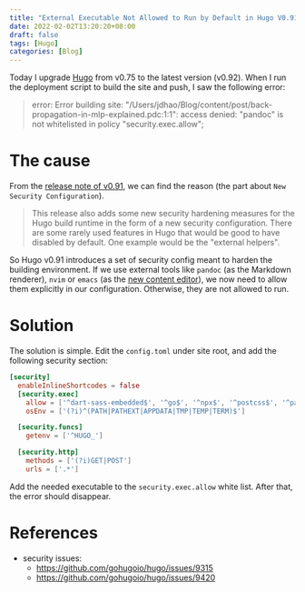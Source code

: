 ```yaml
---
title: "External Executable Not Allowed to Run by Default in Hugo V0.91"
date: 2022-02-02T13:20:20+08:00
draft: false
tags: [Hugo]
categories: [Blog]
---
```


Today I upgrade [Hugo](https://github.com/gohugoio/hugo) from v0.75 to the latest version (v0.92).
When I run the deployment script to build the site and push, I saw the following error:

<!--more-->

> error: Error building site:
> "/Users/jdhao/Blog/content/post/back-propagation-in-mlp-explained.pdc:1:1":
> access denied: "pandoc" is not whitelisted in policy "security.exec.allow";

# The cause

From the [release note of v0.91](https://github.com/gohugoio/hugo/releases/tag/v0.91.0), we can find the reason (the part about `New Security Configuration`).

> This release also adds some new security hardening measures for the Hugo
> build runtime in the form of a new security configuration. There are some
> rarely used features in Hugo that would be good to have disabled by default.
> One example would be the "external helpers".

So Hugo v0.91 introduces a set of security config meant to harden the building environment.
If we use external tools like `pandoc` (as the Markdown renderer), `nvim` or `emacs` (as the [new content editor](https://gohugo.io/getting-started/configuration/#newcontenteditor)),
we now need to allow them explicitly in our configuration. Otherwise, they are not allowed to run.

# Solution

The solution is simple. Edit the `config.toml` under site root, and add the following security section:

```toml
[security]
  enableInlineShortcodes = false
  [security.exec]
    allow = ['^dart-sass-embedded$', '^go$', '^npx$', '^postcss$', '^pandoc$', '^nvim$']
    osEnv = ['(?i)^(PATH|PATHEXT|APPDATA|TMP|TEMP|TERM)$']

  [security.funcs]
    getenv = ['^HUGO_']

  [security.http]
    methods = ['(?i)GET|POST']
    urls = ['.*']
```

Add the needed executable to the `security.exec.allow` white list. After that, the error should disappear.

# References

+ security issues:
    + https://github.com/gohugoio/hugo/issues/9315
    + https://github.com/gohugoio/hugo/issues/9420
